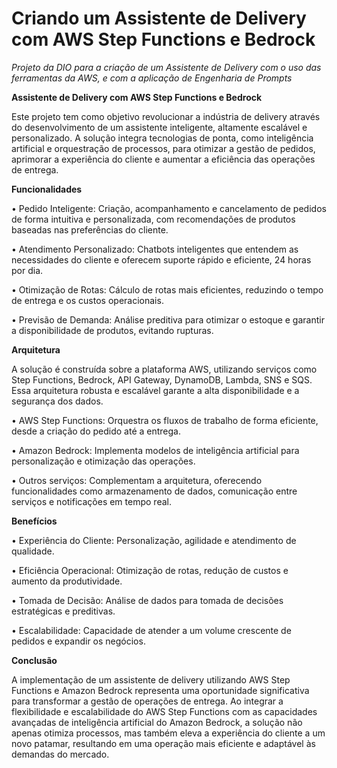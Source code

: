 # Criando um Assistente de Delivery com AWS Step Functions e Bedrock
_Projeto da DIO para a criação de um Assistente de Delivery com o uso das ferramentas da AWS, e com a aplicação de Engenharia de Prompts_



**Assistente de Delivery com AWS Step Functions e Bedrock**

 Este projeto tem como objetivo revolucionar a indústria de delivery através do desenvolvimento de um assistente inteligente, altamente escalável e personalizado. A solução integra tecnologias de ponta, como inteligência artificial e orquestração de processos, para otimizar a gestão de pedidos, aprimorar a experiência do cliente e aumentar a eficiência das operações de entrega.

**Funcionalidades**

 • Pedido Inteligente: Criação, acompanhamento e cancelamento de pedidos de forma intuitiva e personalizada, com recomendações de produtos baseadas nas preferências do cliente.

 • Atendimento Personalizado: Chatbots inteligentes que entendem as necessidades do cliente e oferecem suporte rápido e eficiente, 24 horas por dia.
 
 • Otimização de Rotas: Cálculo de rotas mais eficientes, reduzindo o tempo de entrega e os custos operacionais.
 
 • Previsão de Demanda: Análise preditiva para otimizar o estoque e garantir a disponibilidade de produtos, evitando rupturas.

**Arquitetura**

  A solução é construída sobre a plataforma AWS, utilizando serviços como Step Functions, Bedrock, API Gateway, DynamoDB, Lambda, SNS e SQS. Essa arquitetura robusta e escalável garante a alta disponibilidade e a segurança dos dados.

 • AWS Step Functions: Orquestra os fluxos de trabalho de forma eficiente, desde a criação do pedido até a entrega.
 
 • Amazon Bedrock: Implementa modelos de inteligência artificial para personalização e otimização das operações.
 
 • Outros serviços: Complementam a arquitetura, oferecendo funcionalidades como armazenamento de dados, comunicação entre serviços e notificações em tempo real.

**Benefícios**

 • Experiência do Cliente: Personalização, agilidade e atendimento de qualidade.
 
 • Eficiência Operacional: Otimização de rotas, redução de custos e aumento da produtividade.
 
 • Tomada de Decisão: Análise de dados para tomada de decisões estratégicas e preditivas.
 
 • Escalabilidade: Capacidade de atender a um volume crescente de pedidos e expandir os negócios.

**Conclusão**

  A implementação de um assistente de delivery utilizando AWS Step Functions e Amazon Bedrock representa uma oportunidade significativa para transformar a gestão de operações de entrega. Ao integrar a flexibilidade e escalabilidade do AWS Step Functions com as capacidades avançadas de inteligência artificial do Amazon Bedrock, a solução não apenas otimiza processos, mas também eleva a experiência do cliente a um novo patamar, resultando em uma operação mais eficiente e adaptável às demandas do mercado.

> 

> 

> 

> 
